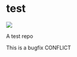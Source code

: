 # test

![](https://github.com/rpbarlow/test/workflows/Gitflow/badge.svg)

A test repo

This is a bugfix
CONFLICT
